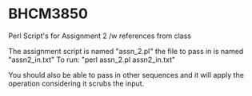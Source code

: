 # BHCM3850
Perl Script's for Assignment 2 /w references from class

The assignment script is named "assn_2.pl" the file to pass in is named "assn2_in.txt"
To run: "perl assn_2.pl assn2_in.txt"

You should also be able to pass in other sequences and it will apply the operation considering it scrubs the input.
